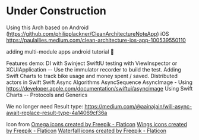 # Under Construction

Using this Arch based on Android 
(https://github.com/philipplackner/CleanArchitectureNoteApp) 
iOS https://paulallies.medium.com/clean-architecture-ios-app-100539550110

adding multi-module apps android tutorial 🎉

Features demo:
DI with Swinject
SwiftIU testing with ViewInspector or XCUIApplication -- Use the immulator recorder to build the test.
Adding Swift Charts to track bike usage and money spent / saved.
Distributed actors in Swift
Swift Async Algorithms
AsyncSequence 
AsyncImage -  Using https://developer.apple.com/documentation/swiftui/asyncimage
Using Swift Charts --
Protocols and Generics 

We no longer need Result type:
https://medium.com/@aainajain/will-async-await-replace-result-type-4a14069cf36a

Icon from 
<a href="https://www.flaticon.com/free-icons/omega" title="omega icons">Omega icons created by Freepik - Flaticon</a>
<a href="https://www.flaticon.com/free-icons/wings" title="wings icons">Wings icons created by Freepik - Flaticon</a>
<a href="https://www.flaticon.com/free-icons/waterfall" title="waterfall icons">Waterfall icons created by Freepik - Flaticon</a>
